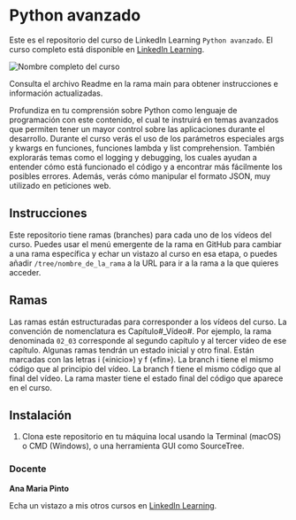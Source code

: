 # Python avanzado

Este es el repositorio del curso de LinkedIn Learning `Python avanzado`. El curso completo está disponible en [LinkedIn Learning][lil-course-url].

![Nombre completo del curso][lil-thumbnail-url] 

Consulta el archivo Readme en la rama main para obtener instrucciones e información actualizadas.

Profundiza en tu comprensión sobre Python como lenguaje de programación con este contenido, el cual te instruirá en temas avanzados que permiten tener un mayor control sobre las aplicaciones durante el desarrollo. Durante el curso verás el uso de los parámetros especiales args y kwargs en funciones, funciones lambda y list comprehension. También explorarás temas como el logging y debugging, los cuales ayudan a entender cómo está funcionado el código y a encontrar más fácilmente los posibles errores. Además, verás cómo manipular el formato JSON, muy utilizado en peticiones web.

## Instrucciones

Este repositorio tiene ramas (branches) para cada uno de los vídeos del curso. Puedes usar el menú emergente de la rama en GitHub para cambiar a una rama específica y echar un vistazo al curso en esa etapa, o puedes añadir `/tree/nombre_de_la_rama` a la URL para ir a la rama a la que quieres acceder.

## Ramas

Las ramas están estructuradas para corresponder a los vídeos del curso. La convención de nomenclatura es Capítulo#_Vídeo#. Por ejemplo, la rama denominada `02_03` corresponde al segundo capítulo y al tercer vídeo de ese capítulo. Algunas ramas tendrán un estado inicial y otro final. Están marcadas con las letras i («inicio») y f («fin»). La branch i tiene el mismo código que al principio del vídeo. La branch f tiene el mismo código que al final del vídeo. La rama master tiene el estado final del código que aparece en el curso.

## Instalación

1. Clona este repositorio en tu máquina local usando la Terminal (macOS) o CMD (Windows), o una herramienta GUI como SourceTree.

### Docente

**Ana Maria Pinto**

Echa un vistazo a mis otros cursos en [LinkedIn Learning](https://www.linkedin.com/learning/instructors/ana-maria-pinto).

[0]: # (Replace these placeholder URLs with actual course URLs)
[lil-course-url]: https://www.linkedin.com/learning/python-avanzado-18053873
[lil-thumbnail-url]: https://cdn.lynda.com/course/2441006/2441006-1655451980034-16x9.jpg
